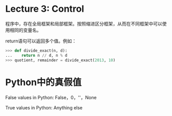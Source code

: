 # Lecture 3: Control

程序中，存在全局框架和局部框架。按照缩进区分框架，从而在不同框架中可以使用相同的变量名。

return语句可以返回多个值。例如：

```python
>>> def divide_exact(n, d):
...    return n // d, n % d
>>> quotient, remainder = divide_exact(2013, 10)
```

# Python中的真假值

False values in Python: False，0，''，None

True values in Python: Anything else
